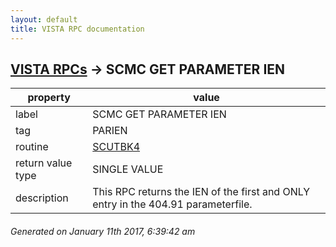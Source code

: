 ```yaml
---
layout: default
title: VISTA RPC documentation
---
```




## [VISTA RPCs](TableOfContent.md) &#8594; SCMC GET PARAMETER IEN 

 property | value 
--- | --- 
 label | SCMC GET PARAMETER IEN
 tag | PARIEN
 routine | [SCUTBK4](http://code.osehra.org/dox/Routine_SCUTBK4_source.html)
 return value type | SINGLE VALUE
 description | This RPC returns the IEN of the first and ONLY entry in the 404.91 parameterfile.




 ###### Generated on January 11th 2017, 6:39:42 am